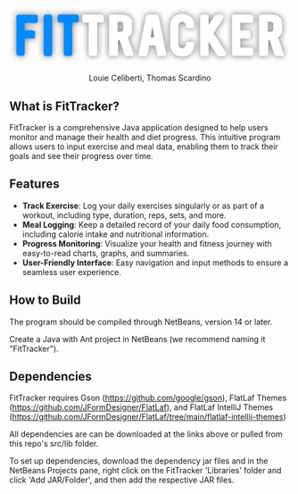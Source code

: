 <p align="center">
  <img src="src/assets/FitTrackerLogo.png" alt="FitTracker Logo" />
</p>

<p align="center">
  Louie Celiberti, Thomas Scardino
</p>


## What is FitTracker?

FitTracker is a comprehensive Java application designed to help users monitor and manage their health and diet progress. This intuitive program allows users to input exercise and meal data, enabling them to track their goals and see their progress over time.

## Features

- **Track Exercise**: Log your daily exercises singularly or as part of a workout, including type, duration, reps, sets, and more.
- **Meal Logging**: Keep a detailed record of your daily food consumption, including calorie intake and nutritional information.
- **Progress Monitoring**: Visualize your health and fitness journey with easy-to-read charts, graphs, and summaries.
- **User-Friendly Interface**: Easy navigation and input methods to ensure a seamless user experience.

## How to Build

The program should be compiled through NetBeans, version 14 or later. 

Create a Java with Ant project in NetBeans (we recommend naming it "FitTracker").

## Dependencies

FitTracker requires Gson (https://github.com/google/gson), FlatLaf Themes (https://github.com/JFormDesigner/FlatLaf), and FlatLaf IntelliJ Themes (https://github.com/JFormDesigner/FlatLaf/tree/main/flatlaf-intellij-themes)

All dependencies are can be downloaded at the links above or pulled from this repo's src/lib folder.

To set up dependencies, download the dependency jar files and in the NetBeans Projects pane, right click on the FitTracker 'Libraries' folder and click 'Add JAR/Folder', and then add the respective JAR files.
